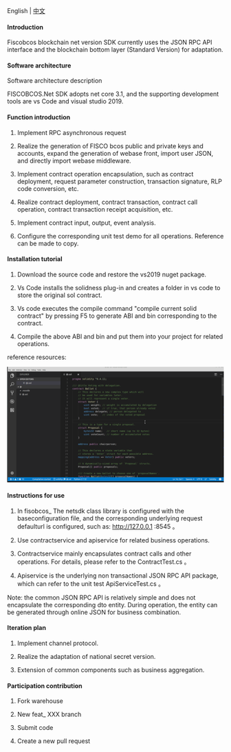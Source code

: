 English | [中文](https://github.com/linbin524/FISCOBCOS.Net/blob/main/README.zh.md)



#### Introduction

Fiscobcos blockchain net version SDK currently uses the JSON RPC API interface and the blockchain bottom layer (Standard Version) for adaptation.



#### Software architecture



Software architecture description



FISCOBCOS.Net SDK adopts net core 3.1, and the supporting development tools are vs Code and visual studio 2019.




#### Function introduction



1. Implement RPC asynchronous request

2. Realize the generation of FISCO bcos public and private keys and accounts, expand the generation of webase front, import user JSON, and directly import webase middleware.

3. Implement contract operation encapsulation, such as contract deployment, request parameter construction, transaction signature, RLP code conversion, etc.

4. Realize contract deployment, contract transaction, contract call operation, contract transaction receipt acquisition, etc.

5. Implement contract input, output, event analysis.

6. Configure the corresponding unit test demo for all operations. Reference can be made to copy.



#### Installation tutorial



1. Download the source code and restore the vs2019 nuget package.

2. Vs Code installs the solidness plug-in and creates a folder in vs code to store the original sol contract.

3. Vs code executes the compile command "compile current solid contract" by pressing F5 to generate ABI and bin corresponding to the contract.

4. Compile the above ABI and bin and put them into your project for related operations.



reference resources:

![Image text]( https://github.com/linbin524/FISCOBCOS.Net/blob/main/Img/how-to-use-console-generator1.gif )



#### Instructions for use

1. In fisobcos_ The netsdk class library is configured with the baseconfiguration file, and the corresponding underlying request defaulturl is configured, such as: http://127.0.0.1 :8545 。

2. Use contractservice and apiservice for related business operations.

3. Contractservice mainly encapsulates contract calls and other operations. For details, please refer to the ContractTest.cs 。

4. Apiservice is the underlying non transactional JSON RPC API package, which can refer to the unit test ApiServiceTest.cs 。

Note: the common JSON RPC API is relatively simple and does not encapsulate the corresponding dto entity. During operation, the entity can be generated through online JSON for business combination.


#### Iteration plan

1. Implement channel protocol.

2. Realize the adaptation of national secret version.

3. Extension of common components such as business aggregation.




#### Participation contribution

1. Fork warehouse

2. New feat_ XXX branch

3. Submit code

4. Create a new pull request
